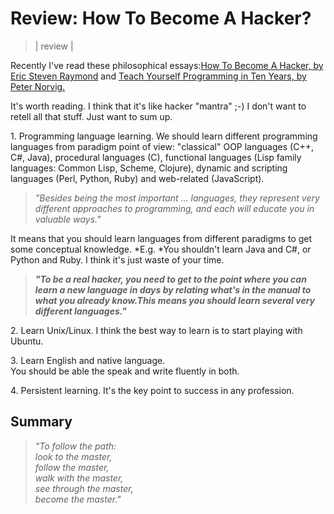 # Review: How To Become A Hacker?
> | review |

Recently I've read these philosophical essays:[How To Become A Hacker, by Eric Steven Raymond](http://www.catb.org/~esr/faqs/hacker-howto.html) and [Teach Yourself Programming in Ten Years, by Peter Norvig.](http://norvig.com/21-days.html)

 It's worth reading. I think that it's like hacker "mantra" ;-) I don't want to retell all that stuff. Just want to sum up.

1\. Programming language learning. 
 We should learn different programming languages from paradigm point of view: "classical" OOP languages (C++, C\#, Java), procedural languages (C), functional languages (Lisp family languages: Common Lisp, Scheme, Clojure), dynamic and scripting languages (Perl, Python, Ruby) and web-related (JavaScript).

> *"Besides being the most important ... languages, they represent very different approaches to programming, and each will educate you in valuable ways."*

It means that you should learn languages from different paradigms to get some conceptual knowledge.
*E.g. *You shouldn't learn Java and C\#, or Python and Ruby. I think it's just waste of your time.

> ***"To be a real hacker, you need to get to the point where you can learn a new language in days by relating what's in the manual to what you already know.This means you should learn several very different languages."***

2\. Learn Unix/Linux.
I think the best way to learn is to start playing with Ubuntu.

3\. Learn English and native language.  
You should be able the speak and write fluently in both.

4\. Persistent learning.
It's the key point to success in any profession.

## Summary

> *"To follow the path:*  
> *look to the master,*  
> *follow the master,*  
> *walk with the master,*  
> *see through the master,*  
> *become the master."*
